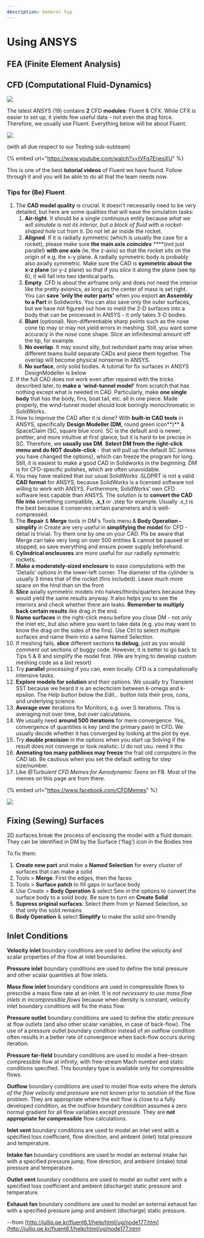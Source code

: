 ```yaml
---
description: General tip
---
```


# Using ANSYS

## FEA \(Finite Element Analysis\)

## CFD \(Computational Fluid-Dynamics\)

![](../../.gitbook/assets/19989695_829713397188027_1815486438543530461_n.png)

The latest ANSYS \(19\) contains **2** CFD **modules**: Fluent & CFX. While CFX is easier to set up, it yields few useful data - not even the drag force. Therefore, we usually use Fluent. Everything below will be about Fluent.

![](../../.gitbook/assets/18238719_788784077947626_189882273304562384_o.png)

\(with all due respect to our Testing sub-subteam\)

{% embed url="https://www.youtube.com/watch?v=tVFq7EnesXU" %}

This is one of the best **tutorial videos** of Fluent we have found. Follow through it and you will be able to do all that the team needs now.

### Tips for \(Be\) Fluent

1. The **CAD model quality** is crucial. It doesn't necessarily need to be very detailed, but here are some qualities that will ease the simulation tasks:
   1. **Air-tight**. It should be a single continuous entity because _what we will simulate is not its interior, but a block of fluid with a rocket-shaped hole_ cut from it. Do not let air inside the rocket.
   2. **Aligned**. If it is radially symmetric \(which is usually the case for a rocket\), please make sure **the main axis** _**coincides**_ ****\(not just parallel\) **with one axis** \(ie. the z-axis\) so that the rocket sits on the origin of e.g. the x-y plane. A radially symmetric body is probably also axially symmetric. Make sure the CAD is **symmetric about the x-z plane** \(or y-z plane\) so that if you _slice_ it along the plane \(see tip 6\), it will fall into two identical parts.
   3. **Empty**. CFD is about the airframe only and does not need the interior like the pretty avionics, as long as the center of mass is set right. You can **save 'only the outer parts'** when you export **an Assembly** **to a Part** in Solidworks. You can also save only the outer surfaces, but we have not figured out how to meld the 2-D surfaces into a body that can be processed in ANSYS - it only takes 3-D bodies.
   4. **Blunt** \(optional\). Non-differentiable sharp points such as the nose cone tip may or may not yield errors in meshing. Still, you want some accuracy in the nose cone shape. Slice an infinitesimal amount off the tip, for example.
   5. **No overlap**. It may sound silly, but redundant parts may arise when different teams build separate CADs and piece them together. The overlap will become physical nonsense in ANSYS.
   6. **No surface**, only solid bodies. A tutorial for fix surfaces in ANSYS DesignModeller is below
2. If the full CAD does not work even after repaired with the tricks described later, to **make a** '**wind-tunnel model'** from scratch that has nothing except what is needed in CAD. Particularly, make **one single body** that has the body, fins, boat tail, etc. all in one piece. Made properly, the wind-tunnel model should look boringly monochromatic in SolidWorks.
3. How to improve the CAD after it is done? With **built-in CAD tools** in ANSYS, specifically **Design Modeller \(DM,** round green icon**\)** & SpaceClaim \(SC, square blue icon\). SC is the default and is newer, prettier, and more intuitive at first glance, but it is hard to be precise in SC. Therefore, we **usually use DM**. **Select DM from the right-click menu and do NOT double-click** - that will pull up the default SC \(unless you have changed the options\), which can freeze the program for long. Still, it is easiest to make a good CAD in Solidworks in the beginning. DM is for CFD-specific polishes, which are often unavoidable.
4. You may have realized that our usual SolidWorks .SLDPRT is not a valid **CAD format** for ANSYS, because SolidWorks is a licensed software not willing to work with ANSYS. Furthermore, SolidWorks' own CFD software less capable than ANSYS. The solution is to **convert the CAD file into** something compatible, **.x\_t** or .step for example. Usually .x\_t is the best because it conserves certain parameters and is well-compressed.
5. The **Repair** & **Merge** tools in DM's Tools menu & **Body Operation - simplify** in Create are very useful in **simplifying the model** for CFD - detail is trivial. Try them one by one on your CAD. Pls be aware that Merge can take very long on over 500 entities & cannot be paused or stopped, so save everything and ensure power supply beforehand.
6. **Cylindrical enclousres** are more useful for our radially symmetric rockets.
7. **Make a moderately-sized enclosure** to ease computations with the 'Details' options in the lower-left corner. The diameter of the cylinder is usually 3 times that of the rocket \(fins included\). Leave much more space on the hind than on the front
8. **Slice** axially symmetric models into halves/thirds/quarters because they would yield the same results anyway. It also helps you to see the interiors and check whether there are leaks. **Remember to multiply back certain results** like drag in the end.
9. **Name surfaces** in the right-click menu before you close DM - not only the inlet etc, but also where you want to take data \(e.g. you may want to know the drag on the sides of the fins\). Use Ctrl to select multiple surfaces and name them into a same Named Selection.
10. If meshing fails, **slice** different sections **to debug**, just as you would comment out sections of buggy code. However, it is better to go back to Tips 5 & 8 and simplify the model first. \(We are trying to develop custom meshing code as a last resort\)
11. Try **parallel** processing if you can, even locally. CFD is a computationally intensive tasks.
12. **Explore models for solution** and their options. We usually try Transient SST because we heard it is an eclecticism between k-omega and k-epsilon. The _Help_ button below the _Edit..._ button lists their pros, cons, and underlying science.
13. **Average over** iterations for Monitors, e.g. over 5 iterations. This is averaging not over time, but over calculations.
14. We usually need **around 500 iterations** for mere convergence. Yes, convergence of quantities is key \(and the primary pain\) in CFD. We usually decide whether it has converged by looking at the plot by eye.
15. Try **double precision** in the options when you start up Solving if the result does not converge or look realistic. U do not usu. need it tho
16. **Animating too many pathlines may freeze** the frail old computers in the CAD lab. Be cautious when you set the default setting for step size/number.
17. Like _@Turbulent CFD Memes for Aerodynamic Teens_ on FB. Most of the memes on this page are from there.

{% embed url="https://www.facebook.com/CFDMemes" %}

![](../../.gitbook/assets/18424025_791987614293939_1903621450240058390_n.jpg)

## Fixing \(Sewing\) Surfaces

2D surfaces break the process of enclosing the model with a fluid domain. They can be identified in DM by the Surface \('flag'\) icon in the Bodies tree

To fix them:

1. **Create new part** and make a **Named Selection** for every cluster of surfaces that can make a solid
2. Tools &gt; **Merge**. First the edges, then the faces
3. Tools &gt; **Surface patch** to fill gaps in surface body
4. Use Create &gt; **Body Operation** & select Sew in the options to convert the surface body to a solid body. Be sure to turn on **Create Solid**
5. **Supress original surfaces**. Select them from yr Named Selection, so that only the solid remains
6. **Body Operation** & select **Simplify** to make the solid sim-friendly

## Inlet Conditions

**Velocity inlet** boundary conditions are used to define the velocity and scalar properties of the flow at inlet boundaries.

**Pressure inlet** boundary conditions are used to define the total pressure and other scalar quantities at flow inlets.

**Mass flow inlet** boundary conditions are used in compressible flows to prescribe a mass flow rate at an inlet. It is _not necessary to use mass flow inlets in incompressible flows_ because when density is constant, velocity inlet boundary conditions will fix the mass flow.

**Pressure outlet** boundary conditions are used to define the _static pressure_ at flow outlets \(and also other scalar variables, in case of back-flow\). The use of a pressure outlet boundary condition instead of an outflow condition often results in a better rate of convergence when back-flow occurs during iteration.

**Pressure far-field** boundary conditions are used to model a free-stream compressible flow at infinity, with free-stream Mach number and static conditions specified. This boundary type is available only for compressible flows.

**Outflow** boundary conditions are used to model flow exits where the _details of the flow velocity and pressure_ are not known prior to solution of the flow problem. They are appropriate where the exit flow is close to a fully developed condition, as the outflow boundary condition assumes a zero normal gradient for all flow variables except pressure. They are **not appropriate for compressible** flow calculations.

**Inlet vent** boundary conditions are used to model an inlet vent with a specified loss coefficient, flow direction, and ambient \(inlet\) total pressure and temperature.

**Intake fan** boundary conditions are used to model an external intake fan with a specified pressure jump, flow direction, and ambient \(intake\) total pressure and temperature.

**Outlet vent** boundary conditions are used to model an outlet vent with a specified loss coefficient and ambient \(discharge\) static pressure and temperature.

**Exhaust fan** boundary conditions are used to model an external exhaust fan with a specified pressure jump and ambient \(discharge\) static pressure.

--from [http://jullio.pe.kr/fluent6.1/help/html/ug/node177.htm](http://jullio.pe.kr/fluent6.1/help/html/ug/node177.htm)

